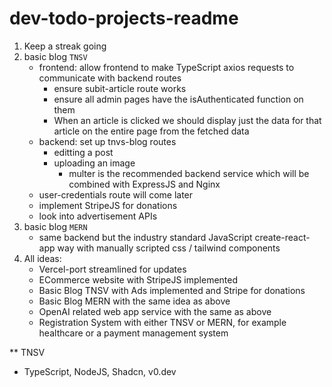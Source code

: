 # dev-todo-projects-readme
1) Keep a streak going
2) basic blog `TNSV`
   - frontend: allow frontend to make TypeScript axios requests to communicate with backend routes
     - ensure subit-article route works
     - ensure all admin pages have the isAuthenticated function on them
     - When an article is clicked we should display just the data for that article on the entire page from the fetched data
   - backend: set up tnvs-blog routes
     - editting a post
     - uploading an image
        - multer is the recommended backend service which will be combined with ExpressJS and Nginx   
   - user-credentials route will come later
   - implement StripeJS for donations
   - look into advertisement APIs
4) basic blog `MERN`
   - same backend but the industry standard JavaScript create-react-app way with manually scripted css / tailwind components
5) All ideas:
   - Vercel-port streamlined for updates
   - ECommerce website with StripeJS implemented
   - Basic Blog TNSV with Ads implemented and Stripe for donations
   - Basic Blog MERN with the same idea as above
   - OpenAI related web app service with the same as above
   - Registration System with either TNSV or MERN, for example healthcare or a payment management system

** TNSV
- TypeScript, NodeJS, Shadcn, v0.dev

